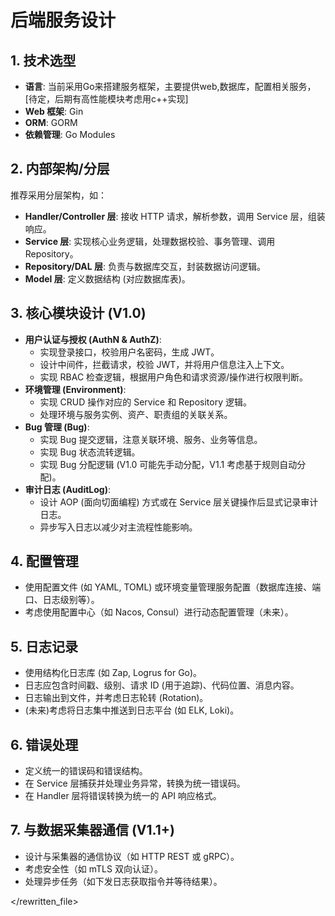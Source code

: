 # 后端服务设计

## 1. 技术选型

*   **语言**: 当前采用Go来搭建服务框架，主要提供web,数据库，配置相关服务，[待定，后期有高性能模块考虑用c++实现]
*   **Web 框架**: Gin
*   **ORM**: GORM
*   **依赖管理**: Go Modules

## 2. 内部架构/分层

推荐采用分层架构，如：

*   **Handler/Controller 层**: 接收 HTTP 请求，解析参数，调用 Service 层，组装响应。
*   **Service 层**: 实现核心业务逻辑，处理数据校验、事务管理、调用 Repository。
*   **Repository/DAL 层**: 负责与数据库交互，封装数据访问逻辑。
*   **Model 层**: 定义数据结构 (对应数据库表)。

## 3. 核心模块设计 (V1.0)

*   **用户认证与授权 (AuthN & AuthZ)**:
    *   实现登录接口，校验用户名密码，生成 JWT。
    *   设计中间件，拦截请求，校验 JWT，并将用户信息注入上下文。
    *   实现 RBAC 检查逻辑，根据用户角色和请求资源/操作进行权限判断。
*   **环境管理 (Environment)**:
    *   实现 CRUD 操作对应的 Service 和 Repository 逻辑。
    *   处理环境与服务实例、资产、职责组的关联关系。
*   **Bug 管理 (Bug)**:
    *   实现 Bug 提交逻辑，注意关联环境、服务、业务等信息。
    *   实现 Bug 状态流转逻辑。
    *   实现 Bug 分配逻辑 (V1.0 可能先手动分配，V1.1 考虑基于规则自动分配)。
*   **审计日志 (AuditLog)**:
    *   设计 AOP (面向切面编程) 方式或在 Service 层关键操作后显式记录审计日志。
    *   异步写入日志以减少对主流程性能影响。

## 4. 配置管理

*   使用配置文件 (如 YAML, TOML) 或环境变量管理服务配置（数据库连接、端口、日志级别等）。
*   考虑使用配置中心（如 Nacos, Consul）进行动态配置管理（未来）。

## 5. 日志记录

*   使用结构化日志库 (如 Zap, Logrus for Go)。
*   日志应包含时间戳、级别、请求 ID (用于追踪)、代码位置、消息内容。
*   日志输出到文件，并考虑日志轮转 (Rotation)。
*   (未来)考虑将日志集中推送到日志平台 (如 ELK, Loki)。

## 6. 错误处理

*   定义统一的错误码和错误结构。
*   在 Service 层捕获并处理业务异常，转换为统一错误码。
*   在 Handler 层将错误转换为统一的 API 响应格式。

## 7. 与数据采集器通信 (V1.1+)

*   设计与采集器的通信协议（如 HTTP REST 或 gRPC）。
*   考虑安全性（如 mTLS 双向认证）。
*   处理异步任务（如下发日志获取指令并等待结果）。

</rewritten_file> 
